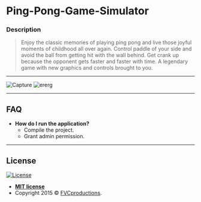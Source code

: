 # Ping-Pong-Game-Simulator
### **Description** 
> Enjoy the classic memories of playing ping pong and live those joyful moments of childhood all over again. Control paddle of your side and avoid the ball from getting hit with the wall behind. Get crank up because the opponent gets faster and faster with time. A legendary game with new graphics and controls brought to you. 

---

![Capture](https://user-images.githubusercontent.com/17788920/56476563-cab74a00-64a2-11e9-9a95-35f7b6388013.PNG)
![ererg](https://user-images.githubusercontent.com/17788920/56476567-d440b200-64a2-11e9-99f4-46b3e14124a0.PNG)

---

## FAQ

- **How do I run the application?**
    - Compile the project.
    - Grant admin permission. 
    
---
## License

[![License](http://img.shields.io/:license-mit-blue.svg?style=flat-square)](http://badges.mit-license.org)

- **[MIT license](http://opensource.org/licenses/mit-license.php)**
- Copyright 2015 © <a href="http://fvcproductions.com" target="_blank">FVCproductions</a>.
